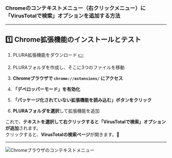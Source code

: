 ### **Chromeのコンテキストメニュー（右クリックメニュー）に「VirusTotalで検索」オプションを追加する方法**

---

## 1️⃣ **Chrome拡張機能のインストールとテスト**
1. PLURA拡張機能をダウンロード [👉](https://github.com/QubitSecurity/PLURA/tree/main/functions/browser-extention/chrome/virustotal-search)
2. PLURAフォルダを作成し、そこに3つのファイルを移動

3. **Chromeブラウザで `chrome://extensions/` にアクセス**
4. **「デベロッパーモード」を有効化**
5. **「パッケージ化されていない拡張機能を読み込む」ボタンをクリック**
6. **PLURAフォルダを選択**して拡張機能を追加

これで、**テキストを選択して右クリックすると「VirusTotalで検索」オプションが追加**されます。  
クリックすると、**VirusTotalの検索ページ**が開きます。🚀

---

![Chromeブラウザのコンテキストメニュー](img/menu.png)

